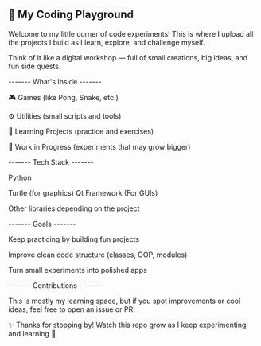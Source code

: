 🚀 My Coding Playground
-------------------------------------------------

Welcome to my little corner of code experiments!
This is where I upload all the projects I build as I learn, explore, and challenge myself.

Think of it like a digital workshop — full of small creations, big ideas, and fun side quests.

------- What's Inside -------

🎮 Games (like Pong, Snake, etc.)

⚙️ Utilities (small scripts and tools)

🌱 Learning Projects (practice and exercises)

🚧 Work in Progress (experiments that may grow bigger)

------- Tech Stack -------

Python

Turtle (for graphics)
Qt Framework (For GUIs)

Other libraries depending on the project

------- Goals -------

Keep practicing by building fun projects

Improve clean code structure (classes, OOP, modules)

Turn small experiments into polished apps

------- Contributions -------

This is mostly my learning space, but if you spot improvements or cool ideas, feel free to open an issue or PR!

✨ Thanks for stopping by! Watch this repo grow as I keep experimenting and learning 🚀
